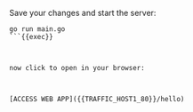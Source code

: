 Save your changes and start the server:



```
go run main.go
```{{exec}}



now click to open in your browser:



[ACCESS WEB APP]({{TRAFFIC_HOST1_80}}/hello)
